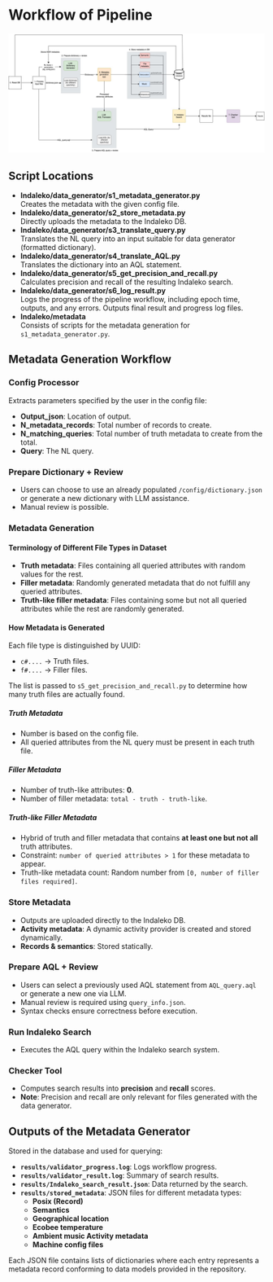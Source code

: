 # Workflow of Pipeline

![alt text](workflow_diagram.jpg)

## Script Locations

- **Indaleko/data_generator/s1_metadata_generator.py**  
  Creates the metadata with the given config file.
- **Indaleko/data_generator/s2_store_metadata.py**  
  Directly uploads the metadata to the Indaleko DB.
- **Indaleko/data_generator/s3_translate_query.py**  
  Translates the NL query into an input suitable for data generator (formatted dictionary).
- **Indaleko/data_generator/s4_translate_AQL.py**  
  Translates the dictionary into an AQL statement.
- **Indaleko/data_generator/s5_get_precision_and_recall.py**  
  Calculates precision and recall of the resulting Indaleko search.
- **Indaleko/data_generator/s6_log_result.py**  
  Logs the progress of the pipeline workflow, including epoch time, outputs, and any errors. Outputs final result and progress log files.
- **Indaleko/metadata**  
  Consists of scripts for the metadata generation for `s1_metadata_generator.py`.

## Metadata Generation Workflow

### Config Processor
Extracts parameters specified by the user in the config file:
- **Output_json**: Location of output.
- **N_metadata_records**: Total number of records to create.
- **N_matching_queries**: Total number of truth metadata to create from the total.
- **Query**: The NL query.

### Prepare Dictionary + Review
- Users can choose to use an already populated `/config/dictionary.json` or generate a new dictionary with LLM assistance.
- Manual review is possible.

### Metadata Generation

#### Terminology of Different File Types in Dataset
- **Truth metadata**: Files containing all queried attributes with random values for the rest.
- **Filler metadata**: Randomly generated metadata that do not fulfill any queried attributes.
- **Truth-like filler metadata**: Files containing some but not all queried attributes while the rest are randomly generated.

#### How Metadata is Generated
Each file type is distinguished by UUID:
- `c#....` → Truth files.
- `f#....` → Filler files.

The list is passed to `s5_get_precision_and_recall.py` to determine how many truth files are actually found.

##### Truth Metadata
- Number is based on the config file.
- All queried attributes from the NL query must be present in each truth file.

##### Filler Metadata
- Number of truth-like attributes: **0**.
- Number of filler metadata: `total - truth - truth-like`.

##### Truth-like Filler Metadata
- Hybrid of truth and filler metadata that contains **at least one but not all** truth attributes.
- Constraint: `number of queried attributes > 1` for these metadata to appear.
- Truth-like metadata count: Random number from `[0, number of filler files required]`.

### Store Metadata
- Outputs are uploaded directly to the Indaleko DB.
- **Activity metadata**: A dynamic activity provider is created and stored dynamically.
- **Records & semantics**: Stored statically.

### Prepare AQL + Review
- Users can select a previously used AQL statement from `AQL_query.aql` or generate a new one via LLM.
- Manual review is required using `query_info.json`.
- Syntax checks ensure correctness before execution.

### Run Indaleko Search
- Executes the AQL query within the Indaleko search system.

### Checker Tool
- Computes search results into **precision** and **recall** scores.
- **Note**: Precision and recall are only relevant for files generated with the data generator.

## Outputs of the Metadata Generator

Stored in the database and used for querying:
- **`results/validator_progress.log`**: Logs workflow progress.
- **`results/validator_result.log`**: Summary of search results.
- **`results/Indaleko_search_result.json`**: Data returned by the search.
- **`results/stored_metadata`**: JSON files for different metadata types:
  - **Posix (Record)**
  - **Semantics**
  - **Geographical location**
  - **Ecobee temperature**
  - **Ambient music Activity metadata**
  - **Machine config files**

Each JSON file contains lists of dictionaries where each entry represents a metadata record conforming to data models provided in the repository.

